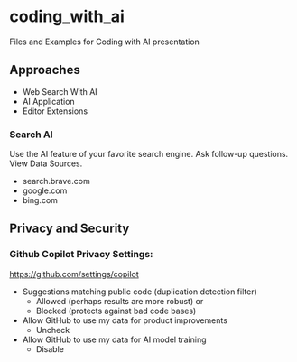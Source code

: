 # coding_with_ai
Files and Examples for Coding with AI presentation

## Approaches
- Web Search With AI
- AI Application
- Editor Extensions

### Search AI
Use the AI feature of your favorite search engine. Ask follow-up questions. View Data Sources.
- search.brave.com
- google.com
- bing.com

## Privacy and Security
### Github Copilot Privacy Settings:
https://github.com/settings/copilot

- Suggestions matching public code (duplication detection filter)
  - Allowed (perhaps results are more robust) or
  - Blocked (protects against bad code bases)
- Allow GitHub to use my data for product improvements
  - Uncheck
- Allow GitHub to use my data for AI model training
  - Disable
